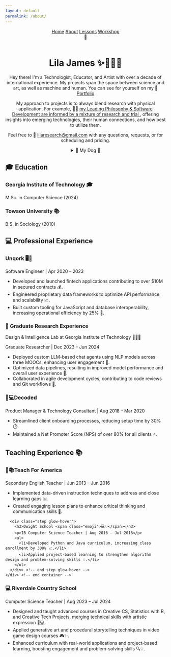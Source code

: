 ```yaml
---
layout: default
permalink: /about/
---
```


<head>
  <link rel="stylesheet" href="../assets/css/styles.css">
</head>

<header class="navbar">
  <nav id="nav-links" class="nav-links">
    <a href="/sparkle_workshop/">Home</a>
    <a href="/sparkle_workshop/about/">About</a>
    <a href="/sparkle_workshop/lessons/">Lessons</a>
    <a href="/sparkle_workshop/workshop/">Workshop</a>
  </nav>
  <div class="hamburger" onclick="toggleMenu()">🍔</div>
</header>

<body class='cats'>
<div style='text-align:center'>
        <h1>Lila James <span class="emoji">✨👩‍💻🌙</span></h1>
        <p>Hey there! I'm a Technologist, Educator, and Artist with over a decade of international experience. My projects span the space between science and art, as well as machine and human. You can see for yourself on my 🎨 
          <a href="https://github.com/LilaShiba" target="_blank">Portfolio</a>
        </p>
        <p>My approach to projects is to always blend research with physical application. For example, 🧑‍🏫 
          <a href="https://github.com/LilaShiba/SND_Agents/blob/main/Lila%20Jame%20Final%20Paper.pdf" target="_blank">
            my Leading Philosophy & Software Development are informed by a mixture of research and trial
          </a>, 
          offering insights into emerging technologies, their human connections, and how best to utilize them.
        </p>
        <p>Feel free to 📧 
          <a href="mailto:lilaresearch@gmail.com">lilaresearch@gmail.com</a> 
          with any questions, requests, or for scheduling and pricing.
        </p>
        <details style='text-align: center'>
          <summary>🐶 My Dog 🐶</summary>
          <p class='shimmer-text'> Say hi to Estelle</p>
          <img src="../assets/imgs/estelle.jpg" 
               alt="Estelle" 
               style="max-width: 75%; height: auto;" />
        </details>
    </div> <!-- end container -->

  <section class="step">
    <div class="container">
      <div class="section-header">
        <h2>🎓 Education</h2>
      </div>
      <div class="content">
        <h3>Georgia Institute of Technology <span class="emoji">🎓</span></h3>
        <p>M.Sc. in Computer Science (2024)</p>
        <h3>Towson University <span class="emoji">📚</span></h3>
        <p>B.S. in Sociology (2010)</p>
      </div> <!-- end content -->
    </div> <!-- end container -->
  </section>

  <section class="section">
    <div class="container">
      <div class="section-header">
        <h2>💻 Professional Experience</h2>
      </div>
      <div class="step glow-hover">
        <h3>Unqork <span class="emoji">🖥️🌙</span></h3>
        <p>Software Engineer | Apr 2020 – 2023</p>
        <ul>
          <li>Developed and launched fintech applications contributing to over $10M in secured contracts 💰.</li>
          <li>Engineered proprietary data frameworks to optimize API performance and scalability 📈.</li>
          <li>Built custom tooling for JavaScript and database interoperability, increasing operational efficiency by 25% 🔧.</li>
        </ul>
      </div> <!-- end step glow-hover -->
    </div> <!-- end container -->
  </section>

  <section class="step glow-hover">
    <div class="container">
      <h3>🔬 Graduate Research Experience</h3>
      <p>Design & Intelligence Lab at Georgia Institute of Technology <span class="emoji">🧑‍💻✨</span></p>
      <p>Graduate Researcher | Dec 2023 – Jun 2024</p>
      <ul>
        <li>Deployed custom LLM-based chat agents using NLP models across three MOOCs, enhancing user engagement 💬.</li>
        <li>Optimized data pipelines, resulting in improved model performance and overall user experience 🚀.</li>
        <li>Collaborated in agile development cycles, contributing to code reviews and Git workflows 🔄.</li>
      </ul>
    </div> <!-- end container -->
  </section>

  <section class="step glow-hover">
    <div class="container">
      <h3><span class="emoji">🔮💻</span>Decoded</h3>
      <p>Product Manager & Technology Consultant | Aug 2018 – Mar 2020</p>
      <ul>
        <li>Streamlined client onboarding processes, reducing setup time by 30% ⏱️.</li>
        <li>Maintained a Net Promoter Score (NPS) of over 80% for all clients ⭐.</li>
      </ul>
    </div> <!-- end container -->
  </section>

  <section class="section">
    <div class="container">
      <div class="section-header">
        <h2>Teaching Experience 📚</h2>
      </div>
      <div class="step glow-hover">
        <h3><span class="emoji">🌸📚</span>Teach For America</h3>
        <p>Secondary English Teacher | Jun 2013 – Jun 2016</p>
        <ul>
          <li>Implemented data-driven instruction techniques to address and close learning gaps 📊.</li>
          <li>Created engaging lesson plans to enhance critical thinking and communication skills 📝.</li>
        </ul>
      </div> <!-- end step glow-hover -->
      
      <div class="step glow-hover">
        <h3>Dwight School <span class="emoji">💻✨</span></h3>
        <p>IB Computer Science Teacher | Aug 2016 – Jul 2018</p>
        <ul>
          <li>Developed Python and Java curriculum, increasing class enrollment by 300% 📈.</li>
          <li>Applied project-based learning to strengthen algorithm design and problem-solving skills 💡.</li>
        </ul>
      </div> <!-- end step glow-hover -->
    </div> <!-- end container -->
  </section>

  <section class="step glow-hover">
    <div class="container">
      <h3>💻 Riverdale Country School</h3>
      <p>Computer Science Teacher | Aug 2023 – Jul 2024</p>
      <ul>
        <li>Designed and taught advanced courses in Creative CS, Statistics with R, and Creative Tech Projects, merging technical skills with artistic expression 🎨💻.</li>
        <li>Applied generative art and procedural storytelling techniques in video game design courses 🎮✨.</li>
        <li>Enhanced curriculum with real-world applications and project-based learning, boosting engagement and problem-solving skills 🔍💡.</li>
      </ul>
    </div> <!-- end container -->
  </section>

<script src="{{ site.baseurl }}/assets/js/cats.js"></script>
<script src="{{ site.baseurl }}/assets/js/mouse.js"></script>
<script src="{{ site.baseurl }}/assets/js/confetti.js"></script>
<script src="{{ site.baseurl }}/assets/js/expandEffect.js"></script>

</body>
